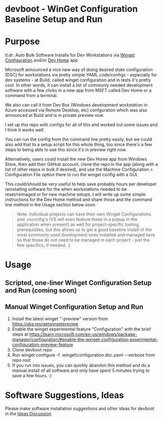 # devboot - WinGet Configuration Baseline Setup and Run

# Purpose
tl;dr: Auto Bulk Software Installs for Dev Workstations via [Winget Configuration]([url](https://learn.microsoft.com/en-us/windows/package-manager/configuration/)) and/or [Dev Home]([url](https://learn.microsoft.com/en-us/windows/dev-home/setup)) app

Microsoft announced a nice new way of doing desired state configuration (DSC) for workstations via pretty simple YAML code/configs - especially for dev systems - at Build, called winget configuration and in tests it's pretty cool. In other words, it can install a list of commonly needed development software with a few clicks in a new app from MSFT called Dev Home or a command from a terminal. 

We also can call it from Dev Box (Windows development workstation in Azure accessed via Remote Desktop, etc) confguration which was also announced at Build and is in private preview now. 

I set up this repo with configs for all of this and worked out some issues and I think it works well. 

You can run the config from the command line pretty easily, but we could also add that to a setup script for this whole thing, too since there's a few steps to being able to use this since it's in preview right now. 

Alternatively, users could install the new Dev Home app from Windows Store, then add their GitHub account, clone the repo in the app (along with a list of other repos in bulk if desired), and use the Machine Configuration > Configuration File option there to run the winget config with a GUI. 

This could/should be very useful to help save probably hours per developer reinstalling software for the when workstations needed to be reset/reimaged or for new machine setups. I will write up some simple instructions for the Dev Home method and share those and the command line method in the Usage section below soon. 

> Note: Individual projects can have their own Winget Configurations and .vsconfig's (VS will even feature these in a popup in the application when present) as well for project-specific tooling, prerequisites, but this allows us to get a good baseline install of the most commonly used development tools installed and managed here so that those do not need to be managed in each project - just the few specifics, if needed. :)

# Usage

## Scripted, one-liner Winget Configuration Setup and Run (coming soon)

## Manual Winget Configuration Setup and Run
1. Install the latest winget "-preview" version from https://aka.ms/getwingetpreview
2. Enable the winget experimental feature "Configuration" with the brief steps at https://learn.microsoft.com/en-us/windows/package-manager/configuration/#enable-the-winget-configuration-experimental-configuration-preview-feature
3. Clone devboot repo
4. Run winget configure -f .winget\configuration.dsc.yaml --verbose from repo root
5. If you run into issues, you can quickly abandon this method and do a manual install of all software and only have spent 5 minutes trying to save a few hours. :)

# Software Suggestions, Ideas
Please make software installation suggestions and other ideas for devboot in the [Ideas Discussion]([url](https://github.com/BerndtGroup/devboot/discussions/categories/ideas)https://github.com/BerndtGroup/devboot/discussions/categories/ideas)
